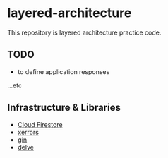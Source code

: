 # layered-architecture

This repository is layered architecture practice code.

## TODO

- to define application responses

...etc

## Infrastructure & Libraries

- [Cloud Firestore](https://godoc.org/cloud.google.com/go/firestore)
- [xerrors](https://github.com/golang/xerrors)
- [gin](https://github.com/gin-gonic/gin)
- [delve](https://github.com/go-delve/delve)
